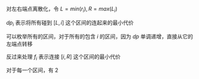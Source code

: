对左右端点离散化，令 $L=min(r_i),R=max(L_i)$

$dp_i$ 表示将所有碰到 $[L,i]$ 这个区间的连起来的最小代价

可以枚举所有的区间，对于所有的包含 $i$  的区间，因为 $dp$ 单调递增，直接从它的左端点转移

反过来处理 $f_i$  表示连接 $[i,R]$ 这个区间的最小代价

对于每一个区间，有 $2$ 